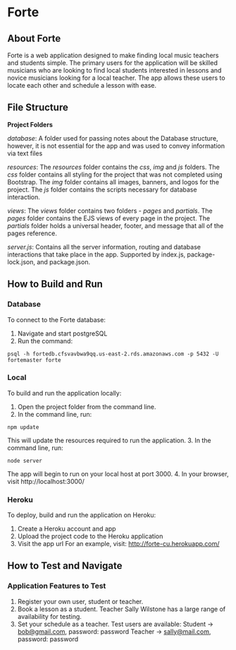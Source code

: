 # Forte
## About Forte
Forte is a web application designed to make finding local music teachers and students simple. The primary users for the application will be skilled musicians who are looking to find local students interested in lessons and novice musicians looking for a local teacher. The app allows these users to locate each other and schedule a lesson with ease.

## File Structure
__Project Folders__

_database_: A folder used for passing notes about the Database structure,
however, it is not essential for the app and was used to convey information via text files

_resources_: The _resources_ folder contains the _css_, _img_ and _js_ folders. The _css_ folder contains all styling for the project that was not completed using Bootstrap. The _img_ folder contains all images, banners, and logos for the project. The _js_ folder contains the scripts necessary for database interaction.

_views_: The _views_ folder contains two folders - _pages_ and _partials_. The _pages_ folder contains the EJS views of every page in the project. The _partials_ folder holds a universal header, footer, and message that all of the pages reference.  

_server.js_: Contains all the server information, routing and database interactions that take place in the app. Supported by index.js, package-lock.json, and package.json.

## How to Build and Run
### Database
To connect to the Forte database:
1. Navigate and start postgreSQL
2. Run the command:
```
psql -h fortedb.cfsvavbwa9qq.us-east-2.rds.amazonaws.com -p 5432 -U fortemaster forte
```

### Local
To build and run the application locally:
1.	Open the project folder from the command line.
2. In the command line, run:
```
npm update
```
This will update the resources required to run the application.
3.	In the command line, run:
```
node server
```
The app will begin to run on your local host at port 3000.
4. In your browser, visit http://localhost:3000/

### Heroku
To deploy, build and run the application on Heroku:
1. Create a Heroku account and app
2. Upload the project code to the Heroku application
3. Visit the app url
For an example, visit: http://forte-cu.herokuapp.com/

## How to Test and Navigate
### Application Features to Test
1. Register your own user, student or teacher.
2. Book a lesson as a student. Teacher Sally Wilstone has a large range of availability for testing.
3. Set your schedule as a teacher.
Test users are available:
Student -> bob@gmail.com, password: password
Teacher -> sally@mail.com, password: password
